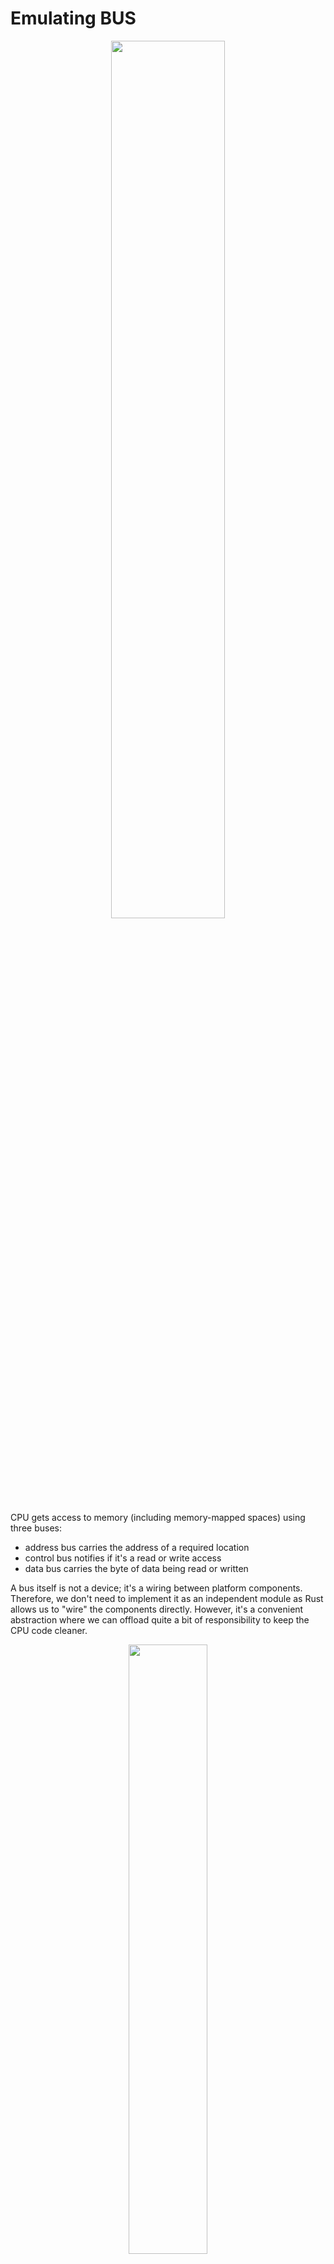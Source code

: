 # Emulating BUS

 <div style="text-align:center"><img src="./images/ch4/image_1_bus_schema.png" width="60%"/></div>

CPU gets access to memory (including memory-mapped spaces) using three buses:
* address bus carries the address of a required location
* control bus notifies if it's a read or write access
* data bus carries the byte of data being read or written

A bus itself is not a device; it's a wiring between platform components.
Therefore, we don't need to implement it as an independent module as Rust allows us to "wire" the components directly.
However, it's a convenient abstraction where we can offload quite a bit of responsibility to keep the CPU code cleaner.

 <div style="text-align:center"><img src="./images/ch4/image_2_cpu_pinout_2.png" width="50%"/></div>

In our current code, the CPU has direct access to RAM space, and it is oblivious to memory-mapped regions.

By introducing a Bus module, we can have a single place for:
* Intra device communication:
    * Data reads/writes
    * Routing hardware interrupts to CPU (more on this later)
* Handling memory mappings
* Coordinating PPU and CPU clock cycles (more on this later)

The good news is that we don't need to write a full-blown emulation of data, control, and address buses. Because it's not a hardware chip, no logic expects any specific behavior from the BUS. So we can just codify coordination and signal routing.

For now, we can implement the bare bones of it:
* Access to CPU RAM
* Mirroring

Mirroring is a side-effect of NES trying to keep things as cheap as possible. It can be seen as an address space being mapped to another address space.

For instance, on a CPU memory map RAM address space **[0x000 .. 0x0800]** (2 KiB) is mirrored three times:
* **[0x800 .. 0x1000]**
* **[0x1000 .. 0x1800]**
* **[0x1800 .. 0x2000]**

This means that there is no difference in accessing memory addresses at 0x0000 or 0x0800 or 0x1000 or 0x1800 for reads or writes.

The reason for mirroring is the fact that CPU RAM has only 2 KiB of ram space, and only 11 bits is enough for addressing RAM space. Naturally, the NES motherboard had only 11 addressing tracks from CPU to RAM.


 <div style="text-align:center"><img src="./images/ch4/image_3_cpu_ram_connection.png" width="70%"/></div>

CPU however has **[0x0000 - 0x2000]** addressing space reserved for RAM space - and that's 13 bits. As a result, the 2 highest bits have no effect when accessing RAM.
Another way of saying this, when CPU is requesting address at **0b0001_1111_1111_1111** (13 bits) the RAM chip would receive only **0b111_1111_1111** (11 bits) via the address bus.

So despite mirroring looking wasteful, it was a side-effect of the wiring, and on real hardware it cost nothing. Emulators, on the other hand, have to do extra work to provide the same behavior.

Long story short, the BUS needs to zero out the highest 2 bits if it receives a request in the range of **[0x0000 … 0x2000]**

Similarly address space **[0x2008 .. 0x4000]** mirrors memory mapping for PPU registers **[0x2000 .. 0x2008]**. Those are the only two mirrorings the BUS would be responsible for. Let's codify it right away, even though we don't have anything for PPU yet.

So let's introduce a new module Bus, that will have direct access to RAM.

```rust
pub struct Bus {
   cpu_vram: [u8; 2048]
}

impl Bus {
   pub fn new() -> Self{
       Bus {
           cpu_vram: [0; 2048]
       }
   }
}
```

The bus will also provide read/write access:

```rust
const RAM: u16 = 0x0000;
const RAM_MIRRORS_END: u16 = 0x1FFF;
const PPU_REGISTERS: u16 = 0x2000;
const PPU_REGISTERS_MIRRORS_END: u16 = 0x3FFF;

impl Mem for Bus {
   fn mem_read(&self, addr: u16) -> u8 {
       match addr {
           RAM ..= RAM_MIRRORS_END => {
               let mirror_down_addr = addr & 0b00000111_11111111;
               self.cpu_vram[mirror_down_addr as usize]
           }
           PPU_REGISTERS ..= PPU_REGISTERS_MIRRORS_END => {
               let _mirror_down_addr = addr & 0b00100000_00000111;
               todo!("PPU is not supported yet")
           }
           _ => {
               println!("Ignoring mem access at {}", addr);
               0
           }
       }
   }

   fn mem_write(&mut self, addr: u16, data: u8) {
       match addr {
           RAM ..= RAM_MIRRORS_END => {
               let mirror_down_addr = addr & 0b11111111111;
               self.cpu_vram[mirror_down_addr as usize] = data;
           }
           PPU_REGISTERS ..= PPU_REGISTERS_MIRRORS_END => {
               let _mirror_down_addr = addr & 0b00100000_00000111;
               todo!("PPU is not supported yet");
           }
           _ => {
               println!("Ignoring mem write-access at {}", addr);
           }
       }
   }
}
```

The last step is to replace direct access to RAM from CPU with access via BUS

```rust
pub struct CPU {
   pub register_a: u8,
   pub register_x: u8,
   pub register_y: u8,
   pub status: CpuFlags,
   pub program_counter: u16,
   pub stack_pointer: u8,
   pub bus: Bus,
}


impl Mem for CPU {
   fn mem_read(&self, addr: u16) -> u8 {
       self.bus.mem_read(addr)
   }

   fn mem_write(&mut self, addr: u16, data: u8) {
       self.bus.mem_write(addr, data)
   }
   fn mem_read_u16(&self, pos: u16) -> u16 {
       self.bus.mem_read_u16(pos)
   }
 
   fn mem_write_u16(&mut self, pos: u16, data: u16) {
       self.bus.mem_write_u16(pos, data)
   }
}

impl CPU {
   pub fn new() -> Self {
       CPU {
           register_a: 0,
           register_x: 0,
           register_y: 0,
           stack_pointer: STACK_RESET,
           program_counter: 0,
           status: CpuFlags::from_bits_truncate(0b100100),
           bus: Bus::new(),
       }
   }
   // ...
}
```

And that's pretty much it for now. Wasn't hard, right?

<br/>

------

> The full source code for this chapter: <a href="https://github.com/bugzmanov/nes_ebook/tree/master/code/ch4" target="_blank">GitHub</a>
